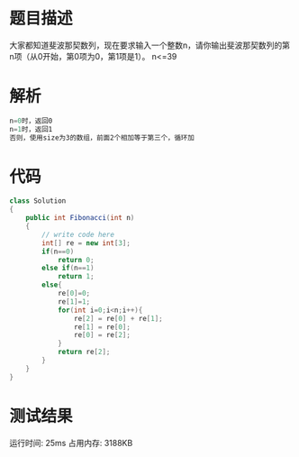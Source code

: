 # 题目描述
大家都知道斐波那契数列，现在要求输入一个整数n，请你输出斐波那契数列的第n项（从0开始，第0项为0，第1项是1）。
n<=39
# 解析
```c#
n=0时，返回0
n=1时，返回1
否则，使用size为3的数组，前面2个相加等于第三个，循环加
```
# 代码
```c#
class Solution
{
    public int Fibonacci(int n)
    {
        // write code here
        int[] re = new int[3];
        if(n==0) 
            return 0;
        else if(n==1)
            return 1;
        else{
            re[0]=0;
            re[1]=1;
            for(int i=0;i<n;i++){
                re[2] = re[0] + re[1];
                re[1] = re[0];
                re[0] = re[2];
            }
            return re[2];
        }                        
    }
}
```
# 测试结果
运行时间: 25ms 占用内存: 3188KB
